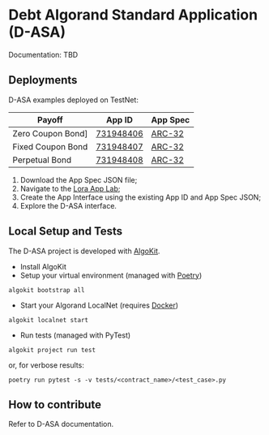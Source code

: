# Debt Algorand Standard Application (D-ASA)

Documentation: TBD

## Deployments

D-ASA examples deployed on TestNet:

| Payoff            | App ID                                                             | App Spec                                                                                                                  |
|-------------------|--------------------------------------------------------------------|---------------------------------------------------------------------------------------------------------------------------|
| Zero Coupon Bond] | [731948406](https://lora.algokit.io/testnet/application/731948406) | [ARC-32](https://github.com/cusma/d-asa/blob/main/smart_contracts/artifacts/zero_coupon_bond/ZeroCouponBond.arc32.json)   |
| Fixed Coupon Bond | [731948407](https://lora.algokit.io/testnet/application/731948407) | [ARC-32](https://github.com/cusma/d-asa/blob/main/smart_contracts/artifacts/fixed_coupon_bond/FixedCouponBond.arc32.json) |
| Perpetual Bond    | [731948408](https://lora.algokit.io/testnet/application/731948408) | [ARC-32](https://github.com/cusma/d-asa/blob/main/smart_contracts/artifacts/perpetual_bond/PerpetualBond.arc32.json)      |

1. Download the App Spec JSON file;
1. Navigate to the [Lora App Lab](https://lora.algokit.io/testnet/app-lab);
1. Create the App Interface using the existing App ID and App Spec JSON;
1. Explore the D-ASA interface.

## Local Setup and Tests

The D-ASA project is developed with [AlgoKit](https://algorand.co/algokit).

- Install AlgoKit
- Setup your virtual environment (managed with [Poetry](https://python-poetry.org/))

```shell
algokit bootstrap all
```

- Start your Algorand LocalNet (requires [Docker](https://www.docker.com/get-started/))

```shell
algokit localnet start
```

- Run tests (managed with PyTest)

```shell
algokit project run test
```

or, for verbose results:

```shell
poetry run pytest -s -v tests/<contract_name>/<test_case>.py
```

## How to contribute

Refer to D-ASA documentation.
